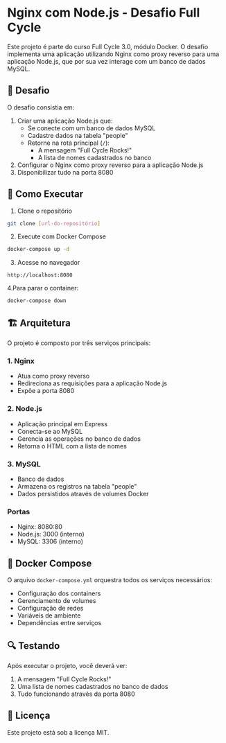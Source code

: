 # Nginx com Node.js - Desafio Full Cycle

Este projeto é parte do curso Full Cycle 3.0, módulo Docker. O desafio implementa uma aplicação utilizando Nginx como proxy reverso para uma aplicação Node.js, que por sua vez interage com um banco de dados MySQL.

## 🎯 Desafio

O desafio consistia em:
1. Criar uma aplicação Node.js que:
   - Se conecte com um banco de dados MySQL
   - Cadastre dados na tabela "people"
   - Retorne na rota principal (`/`):
     - A mensagem "Full Cycle Rocks!"
     - A lista de nomes cadastrados no banco
2. Configurar o Nginx como proxy reverso para a aplicação Node.js
3. Disponibilizar tudo na porta 8080

## 🚀 Como Executar

1. Clone o repositório
```bash
git clone [url-do-repositório]
```

2. Execute com Docker Compose
```bash
docker-compose up -d
```

3. Acesse no navegador
```
http://localhost:8080
```

4.Para parar o container:
```
docker-compose down
```

## 🏗️ Arquitetura

O projeto é composto por três serviços principais:

### 1. Nginx
- Atua como proxy reverso
- Redireciona as requisições para a aplicação Node.js
- Expõe a porta 8080

### 2. Node.js
- Aplicação principal em Express
- Conecta-se ao MySQL
- Gerencia as operações no banco de dados
- Retorna o HTML com a lista de nomes

### 3. MySQL
- Banco de dados
- Armazena os registros na tabela "people"
- Dados persistidos através de volumes Docker

### Portas
- Nginx: 8080:80
- Node.js: 3000 (interno)
- MySQL: 3306 (interno)

## 🐳 Docker Compose

O arquivo `docker-compose.yml` orquestra todos os serviços necessários:
- Configuração dos containers
- Gerenciamento de volumes
- Configuração de redes
- Variáveis de ambiente
- Dependências entre serviços

## 🔍 Testando

Após executar o projeto, você deverá ver:
1. A mensagem "Full Cycle Rocks!"
2. Uma lista de nomes cadastrados no banco de dados
3. Tudo funcionando através da porta 8080

## 📝 Licença

Este projeto está sob a licença MIT.